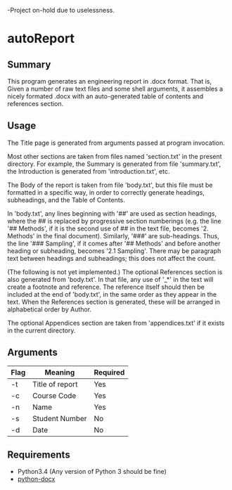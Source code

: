 -Project on-hold due to uselessness.

# autoReport
## Summary
This program generates an engineering report in .docx format. That is, 
Given a number of raw text files and some shell arguments, it assembles
a nicely formated .docx with an auto-generated table of contents and 
references section.


## Usage
The Title page is generated from arguments passed at program invocation.

Most other sections are taken from files named 'section.txt' in the present
directory. For example, the Summary is generated from file 'summary.txt', 
the Introduction is generated from 'introduction.txt', etc.

The Body of the report is taken from file 'body.txt', but this file
must be formatted in a specific way, in order to correctly generate headings,
subheadings, and the Table of Contents.

In 'body.txt', any lines beginning with '##' are used as section headings,
where the ## is replaced by progressive section numberings (e.g. the line
'## Methods', if it is the second use of ## in the text file, becomes 
'2. Methods' in the final document). Similarly, '###' are sub-headings. Thus,
the line '### Sampling', if it comes after '## Methods' and before another
heading or subheading, becomes '2.1 Sampling'. There may be paragraph text
between headings and subheadings; this does not affect the count.

(The following is not yet implemented.)
The optional References section is also generated from 'body.txt'. In that file,
any use of '_*' in the text will create a footnote and reference. The reference
itself should then be included at the end of 'body.txt', in the same order as
they appear in the text. When the References section is generated, these will
be arranged in alphabetical order by Author.

The optional Appendices section are taken from 'appendices.txt' if it
exists in the current directory.


## Arguments

| Flag |     Meaning     | Required |
|------|-----------------|----------|
|  -t  | Title of report |    Yes   |
|  -c  |   Course Code   |    Yes   |
|  -n  |      Name       |    Yes   |
|  -s  | Student Number  |    No    |  Default is blank.
|  -d  |      Date       |    No    |  Default is today's date.

## Requirements

- Python3.4 (Any version of Python 3 should be fine)
- [python-docx](https://github.com/python-openxml/python-docx)
